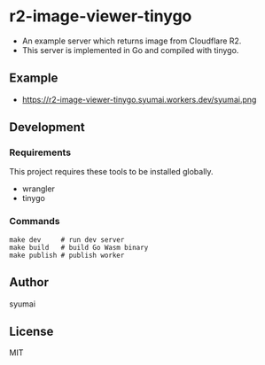 # r2-image-viewer-tinygo

* An example server which returns image from Cloudflare R2.
* This server is implemented in Go and compiled with tinygo.

## Example

* https://r2-image-viewer-tinygo.syumai.workers.dev/syumai.png

## Development

### Requirements

This project requires these tools to be installed globally.

* wrangler
* tinygo

### Commands

```
make dev     # run dev server
make build   # build Go Wasm binary
make publish # publish worker
```

## Author

syumai

## License

MIT
